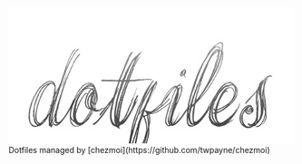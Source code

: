 <a>
	<img src="/assets/banner.png"></img>
</a>
Dotfiles managed by [chezmoi](https://github.com/twpayne/chezmoi)
